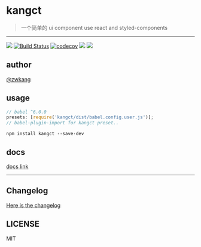 # kangct

> 一个简单的 ui component use react and styled-components

---

![](https://img.shields.io/badge/Project-kangct-red.svg)
[![Build Status](https://travis-ci.com/ZWkang/kangct.svg?token=ua6xo631XYpvYJfry9i3&branch=master)](https://travis-ci.com/ZWkang/kangct)
[![codecov](https://codecov.io/gh/ZWkang/kangct/branch/master/graph/badge.svg?token=2PYU7ivbJz)](https://codecov.io/gh/ZWkang/kangct)
![](https://img.shields.io/badge/language-javascript-green.svg)
![](https://img.shields.io/badge/license-MIT-000000.svg)

## author

[@zwkang](https://github.com/ZWkang)

## usage

```js
// babel ^6.0.0
presets: [require('kangct/dist/babel.config.user.js')];
// babel-plugin-import for kangct preset..
```

```
npm install kangct --save-dev
```

## docs

[docs link](https://zwkang.github.io/kangct)

---

## Changelog

[Here is the changelog](./CHANGELOG.md)

## LICENSE

MIT
